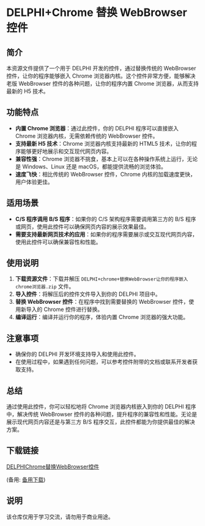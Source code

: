 # DELPHI+Chrome 替换 WebBrowser 控件

## 简介
本资源文件提供了一个用于 DELPHI 开发的控件，通过替换传统的 WebBrowser 控件，让你的程序能够嵌入 Chrome 浏览器内核。这个控件非常方便，能够解决老版 WebBrowser 控件的各种问题，让你的程序内置 Chrome 浏览器，从而支持最新的 H5 技术。

## 功能特点
- **内置 Chrome 浏览器**：通过此控件，你的 DELPHI 程序可以直接嵌入 Chrome 浏览器内核，无需依赖传统的 WebBrowser 控件。
- **支持最新 H5 技术**：Chrome 浏览器内核支持最新的 HTML5 技术，让你的程序能够更好地展示和交互现代网页内容。
- **兼容性强**：Chrome 浏览器不挑食，基本上可以在各种操作系统上运行，无论是 Windows、Linux 还是 macOS，都能提供流畅的浏览体验。
- **速度飞快**：相比传统的 WebBrowser 控件，Chrome 内核的加载速度更快，用户体验更佳。

## 适用场景
- **C/S 程序调用 B/S 程序**：如果你的 C/S 架构程序需要调用第三方的 B/S 程序或网页，使用此控件可以确保网页内容的展示效果最佳。
- **需要支持最新网页技术的应用**：如果你的程序需要展示或交互现代网页内容，使用此控件可以确保兼容性和性能。

## 使用说明
1. **下载资源文件**：下载并解压 `DELPHI+chrome+替换WebBrowser让你的程序嵌入chrome浏览器.zip` 文件。
2. **导入控件**：将解压后的控件文件导入到你的 DELPHI 项目中。
3. **替换 WebBrowser 控件**：在程序中找到需要替换的 WebBrowser 控件，使用新导入的 Chrome 控件进行替换。
4. **编译运行**：编译并运行你的程序，体验内置 Chrome 浏览器的强大功能。

## 注意事项
- 确保你的 DELPHI 开发环境支持导入和使用此控件。
- 在使用过程中，如果遇到任何问题，可以参考控件附带的文档或联系开发者获取支持。

## 总结
通过使用此控件，你可以轻松地将 Chrome 浏览器内核嵌入到你的 DELPHI 程序中，解决传统 WebBrowser 控件的各种问题，提升程序的兼容性和性能。无论是展示现代网页内容还是与第三方 B/S 程序交互，此控件都能为你提供最佳的解决方案。

## 下载链接
[DELPHIChrome替换WebBrowser控件](https://pan.quark.cn/s/e69fa1160303) 

(备用: [备用下载](https://pan.baidu.com/s/1xgM2pmeCOhDoslto5_KsTA?pwd=1234))

## 说明

该仓库仅用于学习交流，请勿用于商业用途。
